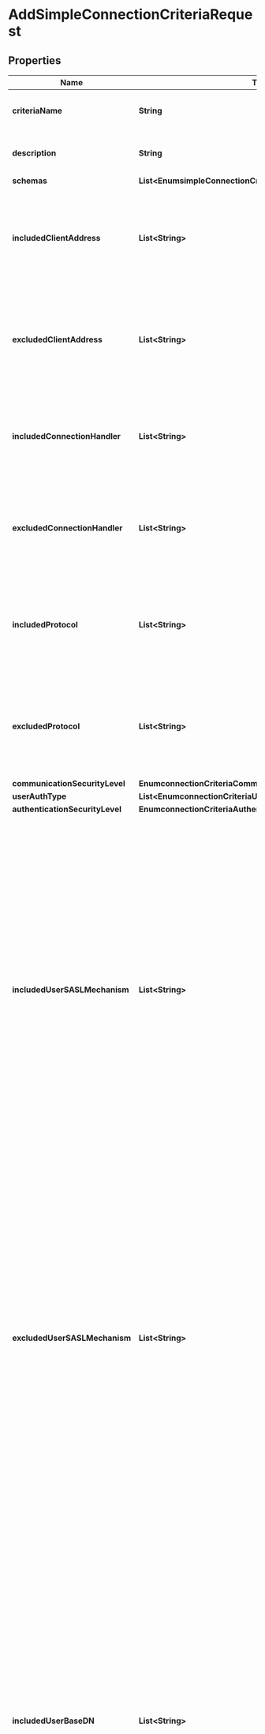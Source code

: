 

# AddSimpleConnectionCriteriaRequest


## Properties

| Name | Type | Description | Notes |
|------------ | ------------- | ------------- | -------------|
|**criteriaName** | **String** | Name of the new Connection Criteria |  |
|**description** | **String** | A description for this Connection Criteria |  [optional] |
|**schemas** | **List&lt;EnumsimpleConnectionCriteriaSchemaUrn&gt;** |  |  |
|**includedClientAddress** | **List&lt;String&gt;** | Specifies an address mask that may be used to specify a set of clients that should be included in this Simple Connection Criteria. |  [optional] |
|**excludedClientAddress** | **List&lt;String&gt;** | Specifies an address mask that may be used to specify a set of clients that should be excluded from this Simple Connection Criteria. |  [optional] |
|**includedConnectionHandler** | **List&lt;String&gt;** | Specifies a connection handler for clients that should be included in this Simple Connection Criteria. |  [optional] |
|**excludedConnectionHandler** | **List&lt;String&gt;** | Specifies a connection handler for clients that should be excluded from this Simple Connection Criteria. |  [optional] |
|**includedProtocol** | **List&lt;String&gt;** | Specifies the name of a communication protocol that should be used by clients included in this Simple Connection Criteria. |  [optional] |
|**excludedProtocol** | **List&lt;String&gt;** | Specifies the name of a communication protocol that should be used by clients excluded from this Simple Connection Criteria. |  [optional] |
|**communicationSecurityLevel** | **EnumconnectionCriteriaCommunicationSecurityLevelProp** |  |  [optional] |
|**userAuthType** | **List&lt;EnumconnectionCriteriaUserAuthTypeProp&gt;** |  |  [optional] |
|**authenticationSecurityLevel** | **EnumconnectionCriteriaAuthenticationSecurityLevelProp** |  |  [optional] |
|**includedUserSASLMechanism** | **List&lt;String&gt;** | Specifies the name of a SASL mechanism that should be used by clients included in this Simple Connection Criteria. This will only be taken into account for client connections that have authenticated to the server using a SASL mechanism and will be ignored for unauthenticated client connections and for client connections that authenticated using some other method (e.g., those performing simple or internal authentication). |  [optional] |
|**excludedUserSASLMechanism** | **List&lt;String&gt;** | Specifies the name of a SASL mechanism that should be used by clients excluded from this Simple Connection Criteria. This will only be taken into account for client connections that have authenticated to the server using a SASL mechanism and will be ignored for unauthenticated client connections and for client connections that authenticated using some other method (e.g., those performing simple or internal authentication). |  [optional] |
|**includedUserBaseDN** | **List&lt;String&gt;** | Specifies a base DN below which authenticated user entries may exist for clients included in this Simple Connection Criteria. This will only be taken into account for client connections that have authenticated to the server and will be ignored for unauthenticated client connections. Refer to the authz version of this property in Simple Result Criteria if operations are being proxied (performed using proxied authorization), and you need to match the originating user of the operation rather than the proxy user (the user the proxy authenticated as). |  [optional] |
|**excludedUserBaseDN** | **List&lt;String&gt;** | Specifies a base DN below which authenticated user entries may exist for clients excluded from this Simple Connection Criteria. This will only be taken into account for client connections that have authenticated to the server and will be ignored for unauthenticated client connections. Refer to the authz version of this property in Simple Result Criteria if operations are being proxied (performed using proxied authorization), and you need to match the originating user of the operation rather than the proxy user (the user the proxy authenticated as). |  [optional] |
|**allIncludedUserGroupDN** | **List&lt;String&gt;** | Specifies the DN of a group in which authenticated users must exist for clients included in this Simple Connection Criteria. If any group DNs are provided, then the authenticated user must be a member of all of those groups. This will only be taken into account for client connections that have authenticated to the server and will be ignored for unauthenticated client connections. Refer to the authz version of this property in Simple Result Criteria if operations are being proxied (performed using proxied authorization), and you need to match the originating user of the operation rather than the proxy user (the user the proxy authenticated as). |  [optional] |
|**anyIncludedUserGroupDN** | **List&lt;String&gt;** | Specifies the DN of a group in which authenticated users may exist for clients included in this Simple Connection Criteria. If any group DNs are provided, then the authenticated user must be a member of at least one of those groups. This will only be taken into account for client connections that have authenticated to the server and will be ignored for unauthenticated client connections. Refer to the authz version of this property in Simple Result Criteria if operations are being proxied (performed using proxied authorization), and you need to match the originating user of the operation rather than the proxy user (the user the proxy authenticated as). |  [optional] |
|**notAllIncludedUserGroupDN** | **List&lt;String&gt;** | Specifies the DN of a group in which authenticated users should not exist for clients included in this Simple Connection Criteria. If any group DNs are provided, then the authenticated user must not be a member of at least one of those groups (that is, the user may be a member of zero or more of those groups, but not of all of them). This will only be taken into account for client connections that have authenticated to the server and will be ignored for unauthenticated client connections. Refer to the authz version of this property in Simple Result Criteria if operations are being proxied (performed using proxied authorization), and you need to match the originating user of the operation rather than the proxy user (the user the proxy authenticated as). |  [optional] |
|**noneIncludedUserGroupDN** | **List&lt;String&gt;** | Specifies the DN of a group in which authenticated users must not exist for clients included in this Simple Connection Criteria. If any group DNs are provided, then the authenticated user must not be a member any of those groups. This will only be taken into account for client connections that have authenticated to the server and will be ignored for unauthenticated client connections. Refer to the authz version of this property in Simple Result Criteria if operations are being proxied (performed using proxied authorization), and you need to match the originating user of the operation rather than the proxy user (the user the proxy authenticated as). |  [optional] |
|**allIncludedUserFilter** | **List&lt;String&gt;** | Specifies a search filter that must match the entry of the authenticated user for clients included in this Simple Connection Criteria. If any filters are provided, then all of those filters must match the authenticated user entry. This will only be taken into account for client connections that have authenticated to the server and will be ignored for unauthenticated client connections. |  [optional] |
|**anyIncludedUserFilter** | **List&lt;String&gt;** | Specifies a search filter that may match the entry of the authenticated user for clients included in this Simple Connection Criteria. If any filters are provided, then at least one of those filters must match the authenticated user entry. This will only be taken into account for client connections that have authenticated to the server and will be ignored for unauthenticated client connections. |  [optional] |
|**notAllIncludedUserFilter** | **List&lt;String&gt;** | Specifies a search filter that should not match the entry of the authenticated user for clients included in this Simple Connection Criteria. If any filters are provided, then at least one of those filters must not match the authenticated user entry (that is, the user entry may match zero or more of those filters, but not all of them). This will only be taken into account for client connections that have authenticated to the server and will be ignored for unauthenticated client connections. |  [optional] |
|**noneIncludedUserFilter** | **List&lt;String&gt;** | Specifies a search filter that must not match the entry of the authenticated user for clients included in this Simple Connection Criteria. If any filters are provided, then none of those filters may match the authenticated user entry. This will only be taken into account for client connections that have authenticated to the server and will be ignored for unauthenticated client connections. |  [optional] |
|**allIncludedUserPrivilege** | **List&lt;EnumconnectionCriteriaAllIncludedUserPrivilegeProp&gt;** |  |  [optional] |
|**anyIncludedUserPrivilege** | **List&lt;EnumconnectionCriteriaAnyIncludedUserPrivilegeProp&gt;** |  |  [optional] |
|**notAllIncludedUserPrivilege** | **List&lt;EnumconnectionCriteriaNotAllIncludedUserPrivilegeProp&gt;** |  |  [optional] |
|**noneIncludedUserPrivilege** | **List&lt;EnumconnectionCriteriaNoneIncludedUserPrivilegeProp&gt;** |  |  [optional] |



